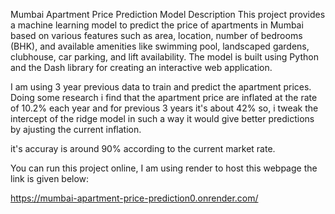 Mumbai Apartment Price Prediction Model Description This project provides a machine learning model to predict the price of apartments in Mumbai based on various features such as area, location, number of bedrooms (BHK), and available amenities like swimming pool, landscaped gardens, clubhouse, car parking, and lift availability. The model is built using Python and the Dash library for creating an interactive web application.

I am using 3 year previous data to train and  predict the apartment prices. Doing some research i find that the apartment price are inflated at the rate of 10.2% each year and for previous 3 years it's about 42% so, i tweak the intercept of the ridge model in such a way it would give better predictions by ajusting the current inflation. 

it's  accuray is around 90% according to the current market rate.


You can run this project online, I am using render to host this webpage the link is given below:


https://mumbai-apartment-price-prediction0.onrender.com/
